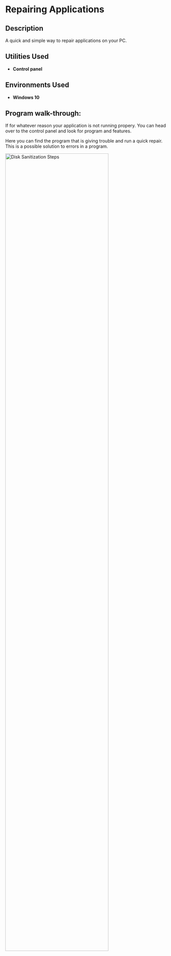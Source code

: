 <h1>Repairing Applications</h1>


<h2>Description</h2>
A quick and simple way to repair applications on your PC.


<h2>Utilities Used</h2>

- <b>Control panel</b> 

<h2>Environments Used </h2>

- <b>Windows 10 </b>

<h2>Program walk-through:</h2>

If for whatever reason your application is not running propery. You can head over to the control panel and look for program and features.

Here you can find the program that is giving trouble and run a quick repair. This is a possible solution to errors in a program.

<img src="https://i.imgur.com/tnUlQ6q.png" style="width:80%;" alt="Disk Sanitization Steps"/>



